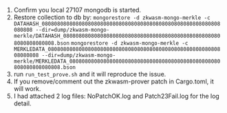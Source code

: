 1. Confirm you local 27107 mongodb is started.
2. Restore collection to db by:
`mongorestore -d zkwasm-mongo-merkle -c DATAHASH_0808080808080808080808080808080808080808080808080808080808080808 --dir=dump/zkwasm-mongo-merkle/DATAHASH_0808080808080808080808080808080808080808080808080808080808080808.bson`
`mongorestore -d zkwasm-mongo-merkle -c MERKLEDATA_0808080808080808080808080808080808080808080808080808080808080808 --dir=dump/zkwasm-mongo-merkle/MERKLEDATA_0808080808080808080808080808080808080808080808080808080808080808.bson`
3. run `run_test_prove.sh` and it will reproduce the issue.
4. If you remove/comment out the zkwasm-prover patch in Cargo.toml, it will work.
5. I had attached 2 log files: NoPatchOK.log and Patch23Fail.log for the log detail.
